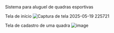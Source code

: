 Sistema para aluguel de quadras esportivas

Tela de início
![Captura de tela 2025-05-19 225721](https://github.com/user-attachments/assets/100dba76-48d4-42ed-81c0-9ce38eb190ef)

Tela de cadastro de uma quadra
![image](https://github.com/user-attachments/assets/2c10a8fe-78a9-4314-a2ca-50ae7e6f726f)
